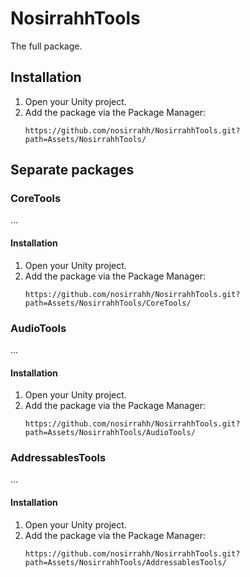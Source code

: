 # NosirrahhTools

The full package.

## Installation
1. Open your Unity project.
2. Add the package via the Package Manager:
   ```
   https://github.com/nosirrahh/NosirrahhTools.git?path=Assets/NosirrahhTools/
   ```

## Separate packages

### CoreTools

...

#### Installation
1. Open your Unity project.
2. Add the package via the Package Manager:
   ```
   https://github.com/nosirrahh/NosirrahhTools.git?path=Assets/NosirrahhTools/CoreTools/
   ```

### AudioTools

...

#### Installation
1. Open your Unity project.
2. Add the package via the Package Manager:
   ```
   https://github.com/nosirrahh/NosirrahhTools.git?path=Assets/NosirrahhTools/AudioTools/
   ```

### AddressablesTools

...

#### Installation
1. Open your Unity project.
2. Add the package via the Package Manager:
   ```
   https://github.com/nosirrahh/NosirrahhTools.git?path=Assets/NosirrahhTools/AddressablesTools/
   ```